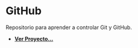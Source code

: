 # GitHub
Repositorio para aprender a controlar Git y GitHub.

* **[Ver Proyecto...](https://arhcoder.github.io/GitHub/)**
